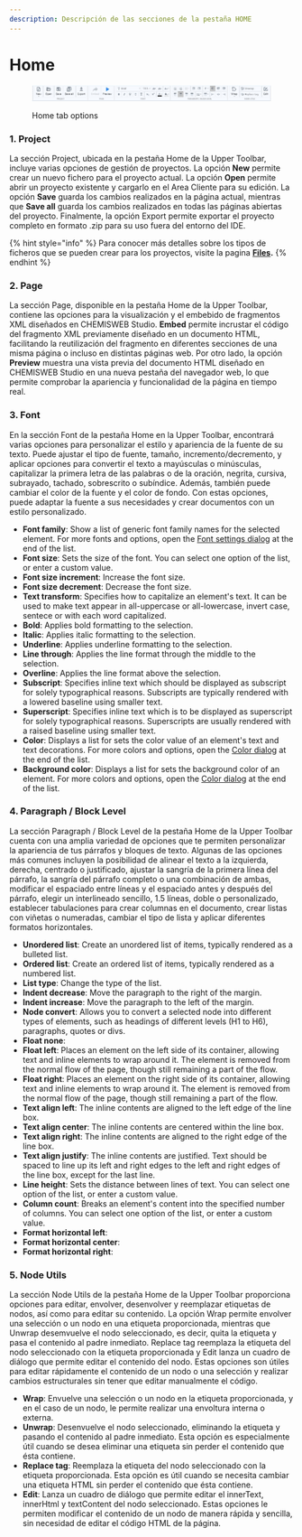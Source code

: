 ```yaml
---
description: Descripción de las secciones de la pestaña HOME
---
```


# Home

<figure><img src="../../../.gitbook/assets/home-tab (1).jpg" alt=""><figcaption><p>Home tab options</p></figcaption></figure>

### 1. Project

La sección Project, ubicada en la pestaña Home de la Upper Toolbar, incluye varias opciones de gestión de proyectos. La opción **New** permite crear un nuevo fichero para el proyecto actual. La opción **Open** permite abrir un proyecto existente y cargarlo en el Area Cliente para su edición. La opción **Save** guarda los cambios realizados en la página actual, mientras que **Save all** guarda los cambios realizados en todas las páginas abiertas del proyecto. Finalmente, la opción Export permite exportar el proyecto completo en formato .zip para su uso fuera del entorno del IDE.

{% hint style="info" %}
Para conocer más detalles sobre los tipos de ficheros que se pueden crear para los proyectos, visite la pagina [**Files**](../../../projects/files/)**.**
{% endhint %}

### 2. Page

La sección Page, disponible en la pestaña Home de la Upper Toolbar, contiene las opciones para la visualización y el embebido de fragmentos XML diseñados en CHEMISWEB Studio. **Embed** permite incrustar el código del fragmento XML previamente diseñado en un documento HTML, facilitando la reutilización del fragmento en diferentes secciones de una misma página o incluso en distintas páginas web. Por otro lado, la opción **Preview** muestra una vista previa del documento HTML diseñado en CHEMISWEB Studio en una nueva pestaña del navegador web, lo que permite comprobar la apariencia y funcionalidad de la página en tiempo real.

### 3. Font

En la sección Font de la pestaña Home en la Upper Toolbar, encontrará varias opciones para personalizar el estilo y apariencia de la fuente de su texto. Puede ajustar el tipo de fuente, tamaño, incremento/decremento, y aplicar opciones para convertir el texto a mayúsculas o minúsculas, capitalizar la primera letra de las palabras o de la oración, negrita, cursiva, subrayado, tachado, sobrescrito o subíndice. Además, también puede cambiar el color de la fuente y el color de fondo. Con estas opciones, puede adaptar la fuente a sus necesidades y crear documentos con un estilo personalizado.

* **Font family**: Show a list of generic font family names for the selected element. For more fonts and options, open the [Font settings dialog](../../dialogs/font-settings-dialog.md) at the end of the list.
* **Font size**: Sets the size of the font. You can select one option of the list, or enter a custom value.
* **Font size increment**: Increase the font size.
* **Font size decrement**: Decrease the font size.
* **Text transform**: Specifies how to capitalize an element's text. It can be used to make text appear in all-uppercase or all-lowercase, invert case, sentece or with each word capitalized.
* **Bold**: Applies bold formatting to the selection.
* **Italic**: Applies italic formatting to the selection.
* **Underline**: Applies underline formatting to the selection.
* **Line through**: Applies the line format through the middle to the selection.
* **Overline**: Applies the line format above the selection.
* **Subscript**: Specifies inline text which should be displayed as subscript for solely typographical reasons. Subscripts are typically rendered with a lowered baseline using smaller text.
* **Superscript**: Specifies inline text which is to be displayed as superscript for solely typographical reasons. Superscripts are usually rendered with a raised baseline using smaller text.
* **Color**: Displays a list for sets the color value of an element's text and text decorations. For more colors and options, open the [Color dialog](../../dialogs/color-dialog.md) at the end of the list.
* **Background color**: Displays a list for sets the background color of an element. For more colors and options, open the [Color dialog](../../dialogs/color-dialog.md) at the end of the list.

### 4. Paragraph / Block Level

La sección Paragraph / Block Level de la pestaña Home de la Upper Toolbar cuenta con una amplia variedad de opciones que te permiten personalizar la apariencia de tus párrafos y bloques de texto. Algunas de las opciones más comunes incluyen la posibilidad de alinear el texto a la izquierda, derecha, centrado o justificado, ajustar la sangría de la primera línea del párrafo, la sangría del párrafo completo o una combinación de ambas, modificar el espaciado entre líneas y el espaciado antes y después del párrafo, elegir un interlineado sencillo, 1.5 líneas, doble o personalizado, establecer tabulaciones para crear columnas en el documento, crear listas con viñetas o numeradas, cambiar el tipo de lista y aplicar diferentes formatos horizontales.

* **Unordered list**: Create an unordered list of items, typically rendered as a bulleted list.
* **Ordered list**: Create an ordered list of items, typically rendered as a numbered list.
* **List type**: Change the type of the list.
* **Indent decrease**: Move the paragraph to the right of the margin.
* **Indent increase**: Move the paragraph to the left of the margin.
* **Node convert**: Allows you to convert a selected node into different types of elements, such as headings of different levels (H1 to H6), paragraphs, quotes or divs.
* **Float none**:&#x20;
* **Float left**: Places an element on the left side of its container, allowing text and inline elements to wrap around it. The element is removed from the normal flow of the page, though still remaining a part of the flow.
* **Float right**: Places an element on the right side of its container, allowing text and inline elements to wrap around it. The element is removed from the normal flow of the page, though still remaining a part of the flow.
* **Text align left**: The inline contents are aligned to the left edge of the line box.
* **Text align center**: The inline contents are centered within the line box.
* **Text align right**: The inline contents are aligned to the right edge of the line box.
* **Text align justify**: The inline contents are justified. Text should be spaced to line up its left and right edges to the left and right edges of the line box, except for the last line.
* **Line height**: Sets the distance between lines of text. You can select one option of the list, or enter a custom value.
* **Column count**: Breaks an element's content into the specified number of columns. You can select one option of the list, or enter a custom value.
* **Format horizontal left**:&#x20;
* **Format horizontal center**:&#x20;
* **Format horizontal right**:

### 5. Node Utils

La sección Node Utils de la pestaña Home de la Upper Toolbar proporciona opciones para editar, envolver, desenvolver y reemplazar etiquetas de nodos, así como para editar su contenido. La opción Wrap permite envolver una selección o un nodo en una etiqueta proporcionada, mientras que Unwrap desemvuelve el nodo seleccionado, es decir, quita la etiqueta y pasa el contenido al padre inmediato. Replace tag reemplaza la etiqueta del nodo seleccionado con la etiqueta proporcionada y Edit lanza un cuadro de diálogo que permite editar el contenido del nodo. Estas opciones son útiles para editar rápidamente el contenido de un nodo o una selección y realizar cambios estructurales sin tener que editar manualmente el código.

* **Wrap**: Envuelve una selección o un nodo en la etiqueta proporcionada, y en el caso de un nodo, le permite realizar una envoltura interna o externa.
* **Unwrap**: Desenvuelve el nodo seleccionado, eliminando la etiqueta y pasando el contenido al padre inmediato. Esta opción es especialmente útil cuando se desea eliminar una etiqueta sin perder el contenido que ésta contiene.
* **Replace tag**: Reemplaza la etiqueta del nodo seleccionado con la etiqueta proporcionada. Esta opción es útil cuando se necesita cambiar una etiqueta HTML sin perder el contenido que ésta contiene.
* **Edit**: Lanza un cuadro de diálogo que permite editar el innerText, innerHtml y textContent del nodo seleccionado. Estas opciones le permiten modificar el contenido de un nodo de manera rápida y sencilla, sin necesidad de editar el código HTML de la página.
